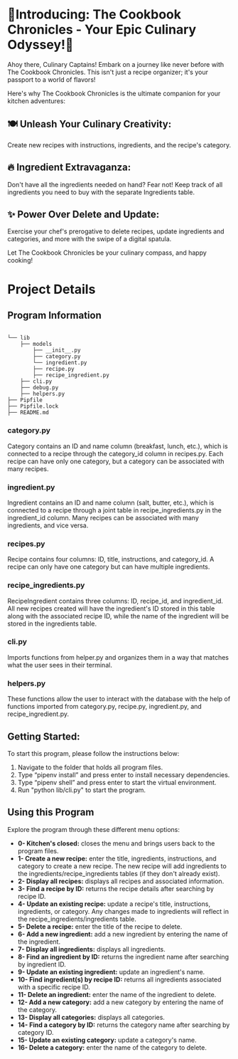 <h1><b>🌟Introducing: The Cookbook Chronicles - Your Epic Culinary Odyssey!🌟</b></h1>

Ahoy there, Culinary Captains! Embark on a journey like never before with The Cookbook Chronicles. This isn't just a recipe organizer; it's your passport to a world of flavors!

Here's why The Cookbook Chronicles is the ultimate companion for your kitchen adventures:

<h2><b>🍽️ Unleash Your Culinary Creativity:</b></h2>

Create new recipes with instructions, ingredients, and the recipe's category.

<h2><b>🔥 Ingredient Extravaganza:</b></h2>

Don't have all the ingredients needed on hand? Fear not! Keep track of all ingredients you need to buy with the separate Ingredients table.

<h2><b>✨ Power Over Delete and Update:</b></h2>

Exercise your chef's prerogative to delete recipes, update ingredients and categories, and more with the swipe of a digital spatula.

Let The Cookbook Chronicles be your culinary compass, and happy cooking!

<h1>Project Details</h1>

<h2>Program Information</h2>

```console

└── lib
    ├── models
        ├── __init__.py
        ├── category.py
        └── ingredient.py
        ├── recipe.py
        ├── recipe_ingredient.py
    ├── cli.py
    ├── debug.py
    ├── helpers.py
├── Pipfile
├── Pipfile.lock
├── README.md
```

<h3>category.py</h3>

Category contains an ID and name column (breakfast, lunch, etc.), which is connected to a recipe through the category_id column in recipes.py. Each recipe can have only one category, but a category can be associated with many recipes.

<h3>ingredient.py</h3>

Ingredient contains an ID and name column (salt, butter, etc.), which is connected to a recipe through a joint table in recipe_ingredients.py in the ingredient_id column. Many recipes can be associated with many ingredients, and vice versa.

<h3>recipes.py</h3>

Recipe contains four columns: ID, title, instructions, and category_id. A recipe can only have one category but can have multiple ingredients.

<h3>recipe_ingredients.py</h3>

RecipeIngredient contains three columns: ID, recipe_id, and ingredient_id. All new recipes created will have the ingredient's ID stored in this table along with the associated recipe ID, while the name of the ingredient will be stored in the ingredients table.

<h3>cli.py</h3>

Imports functions from helper.py and organizes them in a way that matches what the user sees in their terminal.

<h3>helpers.py</h3>

These functions allow the user to interact with the database with the help of functions imported from category.py, recipe.py, ingredient.py, and recipe_ingredient.py.

<h2>Getting Started:</h2>

To start this program, please follow the instructions below:

1. Navigate to the folder that holds all program files.
2. Type “pipenv install” and press enter to install necessary dependencies.
3. Type “pipenv shell” and press enter to start the virtual environment.
4. Run "python lib/cli.py" to start the program.

<h2>Using this Program</h2>

Explore the program through these different menu options:

<ul>
    <li><b>0- Kitchen's closed:</b> closes the menu and brings users back to the program files.</li>
    <li><b>1- Create a new recipe:</b> enter the title, ingredients, instructions, and category to create a new recipe. The new recipe will add ingredients to the ingredients/recipe_ingredients tables (if they don't already exist).</li>
    <li><b>2- Display all recipes:</b> displays all recipes and associated information.</li>
    <li><b>3- Find a recipe by ID:</b> returns the recipe details after searching by recipe ID.</li>
    <li><b>4- Update an existing recipe:</b> update a recipe's title, instructions, ingredients, or category. Any changes made to ingredients will reflect in the recipe_ingredients/ingredients table.
    <li><b>5- Delete a recipe:</b> enter the title of the recipe to delete.</li>
    <li><b>6- Add a new ingredient:</b> add a new ingredient by entering the name of the ingredient.</li>
    <li><b>7- Display all ingredients:</b> displays all ingredients.</li>
    <li><b>8- Find an ingredient by ID:</b> returns the ingredient name after searching by ingredient ID.</li>
    <li><b>9- Update an existing ingredient:</b> update an ingredient's name.</li>
    <li><b>10- Find ingredient(s) by recipe ID:</b> returns all ingredients associated with a specific recipe ID.
    <li><b>11- Delete an ingredient:</b> enter the name of the ingredient to delete.</li>
    <li><b>12- Add a new category:</b> add a new category by entering the name of the category.</li>
    <li><b>13- Display all categories:</b> displays all categories.</li>
    <li><b>14- Find a category by ID:</b> returns the category name after searching by category ID.</li>
    <li><b>15- Update an existing category:</b> update a category's name.</li>
    <li><b>16- Delete a category:</b> enter the name of the category to delete.</li>
</ul>
